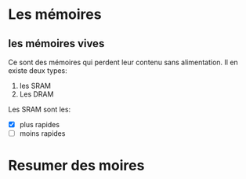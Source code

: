 # Les mémoires

## les mémoires vives
Ce sont des mémoires qui perdent leur contenu sans alimentation. Il en existe deux types:
1. les SRAM
2. Les DRAM

Les SRAM sont les:
- [X] plus rapides
- [ ] moins rapides
<p color = "red"> 
  <h1> Resumer des moires </h1>
  
 </p>

